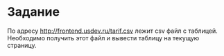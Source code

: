 # Задание
По адресу http://frontend.usdev.ru/tarif.csv лежит csv файл с таблицей. Необходимо получить этот файл и вывести таблицу на текущую страницу.
